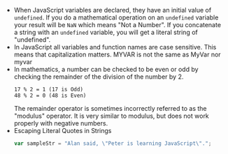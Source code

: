* When JavaScript variables are declared, they have an initial value of `undefined`. If you do a mathematical operation on an `undefined` variable your result will be `NaN` which means "Not a Number". If you concatenate a string with an `undefined` variable, you will get a literal string of "undefined".
* In JavaScript all variables and function names are case sensitive. This means that capitalization matters. MYVAR is not the same as MyVar nor myvar
* In mathematics, a number can be checked to be even or odd by checking the remainder of the division of the number by 2.
    ```
    17 % 2 = 1 (17 is Odd)
    48 % 2 = 0 (48 is Even)
    ```
    The remainder operator is sometimes incorrectly referred to as the "modulus" operator. It is very similar to modulus, but does not work properly with negative numbers.
* Escaping Literal Quotes in Strings
    ```js
    var sampleStr = "Alan said, \"Peter is learning JavaScript\".";
    ```